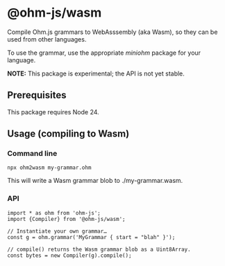 # @ohm-js/wasm

Compile Ohm.js grammars to WebAsssembly (aka Wasm), so they can be used from other languages.

To use the grammar, use the appropriate _miniohm_ package for your language.

**NOTE:** This package is experimental; the API is not yet stable.

## Prerequisites

This package requires Node 24.

## Usage (compiling to Wasm)

### Command line

```
npx ohm2wasm my-grammar.ohm
```

This will write a Wasm grammar blob to ./my-grammar.wasm.

### API

```
import * as ohm from 'ohm-js';
import {Compiler} from '@ohm-js/wasm';

// Instantiate your own grammar…
const g = ohm.grammar('MyGrammar { start = "blah" }');

// compile() returns the Wasm grammar blob as a Uint8Array.
const bytes = new Compiler(g).compile();
```
